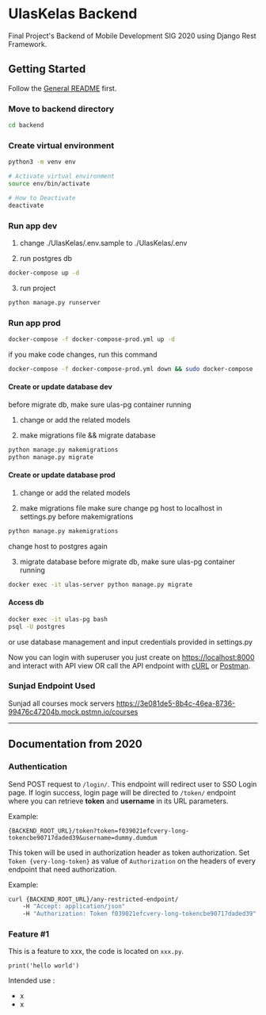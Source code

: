 # UlasKelas Backend

Final Project's Backend of Mobile Development SIG 2020 using Django Rest Framework.

## Getting Started

Follow the [General README](../README.md) first.

### Move to backend directory

```bash
cd backend
```

### Create virtual environment

```bash
python3 -m venv env

# Activate virtual environment
source env/bin/activate

# How to Deactivate
deactivate
```

### Run app dev

1. change ./UlasKelas/.env.sample to ./UlasKelas/.env

2. run postgres db
```bash
docker-compose up -d
```

3. run project
```bash
python manage.py runserver
```

### Run app prod

```bash
docker-compose -f docker-compose-prod.yml up -d
```

if you make code changes, run this command

```bash
docker-compose -f docker-compose-prod.yml down && sudo docker-compose -f docker-compose-prod.yml build && docker-compose -f docker-compose-prod.yml up -d
```

#### Create or update database dev

before migrate db, make sure ulas-pg container running

1. change or add the related models

2. make migrations file && migrate database
```bash
python manage.py makemigrations
python manage.py migrate
```

#### Create or update database prod

1. change or add the related models

2. make migrations file
make sure change pg host to localhost in settings.py before makemigrations
```bash
python manage.py makemigrations
```
change host to postgres again

3. migrate database
before migrate db, make sure ulas-pg container running

```bash
docker exec -it ulas-server python manage.py migrate
```

#### Access db

```bash
docker exec -it ulas-pg bash
psql -U postgres
```

or use database management and input credentials provided in settings.py

Now you can login with superuser you just create on <https://localhost:8000> and interact with API view OR call the API endpoint with [cURL](https://curl.haxx.se/) or [Postman](https://www.postman.com/).

### Sunjad Endpoint Used

Sunjad all courses mock servers
https://3e081de5-8b4c-46ea-8736-99476c47204b.mock.pstmn.io/courses 


-------

## Documentation from 2020

### Authentication

Send POST request to `/login/`. This endpoint will redirect user to SSO Login page. If login success, login page will be directed to `/token/` endpoint where you can retrieve **token** and **username** in its URL parameters.

Example:

```
{BACKEND_ROOT_URL}/token?token=f039021efcvery-long-tokencbe90717daded39&username=dummy.dumdum
```

This token will be used in authorization header as token authorization. Set `Token {very-long-token}` as value of `Authorization` on the headers of every endpoint that need authorization.

Example:

```bash
curl {BACKEND_ROOT_URL}/any-restricted-endpoint/
    -H "Accept: application/json"
    -H "Authorization: Token f039021efcvery-long-tokencbe90717daded39"
```

### Feature #1

This is a feature to xxx, the code is located on `xxx.py`.

```
print('hello world')
```

Intended use :

- x
- x
